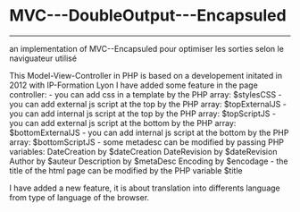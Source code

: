 # MVC---DoubleOutput---Encapsuled
---
an implementation of MVC--Encapsuled pour optimiser les sorties selon le naviguateur utilisé

This Model-View-Controller in PHP is based on a developement initated in 2012 with IP-Formation Lyon
I have added some feature in the page controller:
	- you can add css in a template by the PHP array: $stylesCSS
	- you can add external js script at the top by the PHP array: $topExternalJS
	- you can add internal js script at the top by the PHP array: $topScriptJS
	- you can add external js script at the bottom by the PHP array: $bottomExternalJS
	- you can add internal js script at the bottom by the PHP array: $bottomScriptJS
	- some metadesc can be modified by passing PHP variables:
				 DateCreation by $dateCreation
				 DateRevision by $dateRevision
				 Author by $auteur
				 Description by $metaDesc
				 Encoding by $encodage
	- the title of the html page can be modified by the PHP variable $title
	
I have added a new feature, it is about translation into differents language from type of language of the browser.